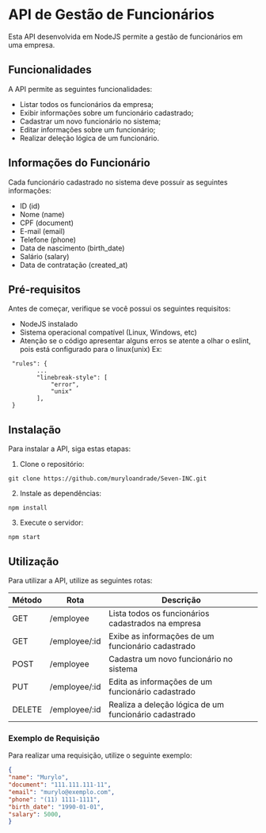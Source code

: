 # API de Gestão de Funcionários

Esta API desenvolvida em NodeJS permite a gestão de funcionários em uma empresa.

## Funcionalidades

A API permite as seguintes funcionalidades:

- Listar todos os funcionários da empresa;
- Exibir informações sobre um funcionário cadastrado;
- Cadastrar um novo funcionário no sistema;
- Editar informações sobre um funcionário;
- Realizar deleção lógica de um funcionário.

## Informações do Funcionário

Cada funcionário cadastrado no sistema deve possuir as seguintes informações:

- ID (id)
- Nome (name)
- CPF (document)
- E-mail (email)
- Telefone (phone)
- Data de nascimento (birth_date)
- Salário (salary)
- Data de contratação (created_at)

## Pré-requisitos

Antes de começar, verifique se você possui os seguintes requisitos:

- NodeJS instalado
- Sistema operacional compatível (Linux, Windows, etc)
- Atenção se o código apresentar alguns erros se atente a olhar o eslint, pois está configurado para o linux(unix) Ex:
```
 "rules": {
        ...
        "linebreak-style": [
            "error",
            "unix"
        ],
 }
```

## Instalação

Para instalar a API, siga estas etapas:

1. Clone o repositório:

```
git clone https://github.com/muryloandrade/Seven-INC.git
```

2. Instale as dependências:

```
npm install
```

3. Execute o servidor:
```
npm start
```

## Utilização

Para utilizar a API, utilize as seguintes rotas:

| Método | Rota               | Descrição                                                 |
|--------|--------------------|-----------------------------------------------------------|
| GET    | /employee          | Lista todos os funcionários cadastrados na empresa         |
| GET    | /employee/:id      | Exibe as informações de um funcionário cadastrado          |
| POST   | /employee          | Cadastra um novo funcionário no sistema                    |
| PUT    | /employee/:id      | Edita as informações de um funcionário cadastrado           |
| DELETE | /employee/:id      | Realiza a deleção lógica de um funcionário cadastrado       |

### Exemplo de Requisição

Para realizar uma requisição, utilize o seguinte exemplo:

```json
{
"name": "Murylo",
"document": "111.111.111-11",
"email": "murylo@exemplo.com",
"phone": "(11) 1111-1111",
"birth_date": "1990-01-01",
"salary": 5000,
}
```